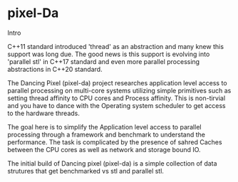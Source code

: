 # pixel-Da

Intro 

C++11 standard introduced 'thread' as an abstraction and many knew this support was long due. The good news is this support is evolving into 'parallel stl' in C++17 standard and even more parallel processing abstractions in C++20 standard. 

The Dancing Pixel (pixel-da) project researches application level access to parallel processing on multi-core systems utilizing simple primitives such as setting thread affinity to CPU cores and Process affinity. This is non-tirvial and you have to dance with the Operating system scheduler to get access to the hardware threads.

The goal here is to simplify the Application level access to parallel processing through a framework and benchmark to understand the performance. The task is complicated by the presence of sahred Caches between the CPU cores as well as network and storage bound IO.

The initial build of Dancing pixel (pixel-da) is a simple collection of data strutures that get benchmarked vs stl and parallel stl.
